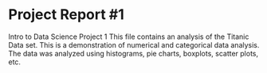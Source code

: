 # Project Report #1
Intro to Data Science Project 1
This file contains an analysis of the Titanic Data set. 
This is a demonstration of numerical and categorical data analysis.
The data was analyzed using histograms, pie charts, boxplots, scatter plots, etc.
